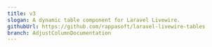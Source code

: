 ```yaml
---
title: v3
slogan: A dynamic table component for Laravel Livewire.
githubUrl: https://github.com/rappasoft/laravel-livewire-tables
branch: AdjustColumnDocumentation
---
```

